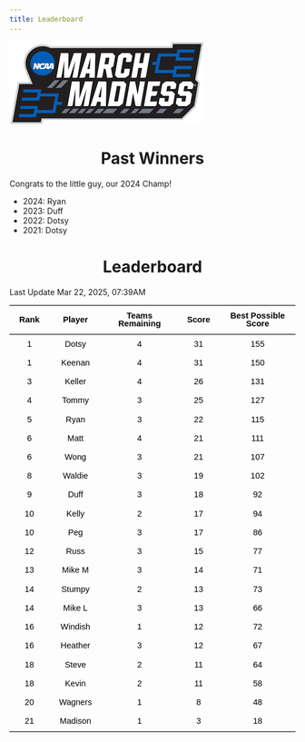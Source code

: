 ```yaml
---
title: Leaderboard
---
```


<link href="/rmarkdown-libs/tabwid/tabwid.css" rel="stylesheet" />
<script src="/rmarkdown-libs/tabwid/tabwid.js"></script>
<style type="text/css">
h1 {
  text-align: center;
}
</style>

![](march_madness_logo.png)

# Past Winners

Congrats to the little guy, our 2024 Champ!

- 2024: Ryan
- 2023: Duff
- 2022: Dotsy
- 2021: Dotsy

# Leaderboard

Last Update Mar 22, 2025, 07:39AM

<div class="tabwid"><style>.cl-4bd98054{}.cl-4bd5dad0{font-family:'Helvetica';font-size:11pt;font-weight:bold;font-style:normal;text-decoration:none;color:rgba(0, 0, 0, 1.00);background-color:transparent;}.cl-4bd5dae4{font-family:'Helvetica';font-size:11pt;font-weight:normal;font-style:normal;text-decoration:none;color:rgba(0, 0, 0, 1.00);background-color:transparent;}.cl-4bd73d6c{margin:0;text-align:center;border-bottom: 0 solid rgba(0, 0, 0, 1.00);border-top: 0 solid rgba(0, 0, 0, 1.00);border-left: 0 solid rgba(0, 0, 0, 1.00);border-right: 0 solid rgba(0, 0, 0, 1.00);padding-bottom:5pt;padding-top:5pt;padding-left:5pt;padding-right:5pt;line-height: 1;background-color:transparent;}.cl-4bd74794{width:0.659in;background-color:transparent;vertical-align: middle;border-bottom: 1.5pt solid rgba(102, 102, 102, 1.00);border-top: 1.5pt solid rgba(102, 102, 102, 1.00);border-left: 0 solid rgba(0, 0, 0, 1.00);border-right: 0 solid rgba(0, 0, 0, 1.00);margin-bottom:0;margin-top:0;margin-left:0;margin-right:0;}.cl-4bd74795{width:0.897in;background-color:transparent;vertical-align: middle;border-bottom: 1.5pt solid rgba(102, 102, 102, 1.00);border-top: 1.5pt solid rgba(102, 102, 102, 1.00);border-left: 0 solid rgba(0, 0, 0, 1.00);border-right: 0 solid rgba(0, 0, 0, 1.00);margin-bottom:0;margin-top:0;margin-left:0;margin-right:0;}.cl-4bd7479e{width:1.593in;background-color:transparent;vertical-align: middle;border-bottom: 1.5pt solid rgba(102, 102, 102, 1.00);border-top: 1.5pt solid rgba(102, 102, 102, 1.00);border-left: 0 solid rgba(0, 0, 0, 1.00);border-right: 0 solid rgba(0, 0, 0, 1.00);margin-bottom:0;margin-top:0;margin-left:0;margin-right:0;}.cl-4bd7479f{width:0.71in;background-color:transparent;vertical-align: middle;border-bottom: 1.5pt solid rgba(102, 102, 102, 1.00);border-top: 1.5pt solid rgba(102, 102, 102, 1.00);border-left: 0 solid rgba(0, 0, 0, 1.00);border-right: 0 solid rgba(0, 0, 0, 1.00);margin-bottom:0;margin-top:0;margin-left:0;margin-right:0;}.cl-4bd747a0{width:1.754in;background-color:transparent;vertical-align: middle;border-bottom: 1.5pt solid rgba(102, 102, 102, 1.00);border-top: 1.5pt solid rgba(102, 102, 102, 1.00);border-left: 0 solid rgba(0, 0, 0, 1.00);border-right: 0 solid rgba(0, 0, 0, 1.00);margin-bottom:0;margin-top:0;margin-left:0;margin-right:0;}.cl-4bd747a8{width:0.659in;background-color:transparent;vertical-align: middle;border-bottom: 0 solid rgba(0, 0, 0, 1.00);border-top: 0 solid rgba(0, 0, 0, 1.00);border-left: 0 solid rgba(0, 0, 0, 1.00);border-right: 0 solid rgba(0, 0, 0, 1.00);margin-bottom:0;margin-top:0;margin-left:0;margin-right:0;}.cl-4bd747a9{width:0.897in;background-color:transparent;vertical-align: middle;border-bottom: 0 solid rgba(0, 0, 0, 1.00);border-top: 0 solid rgba(0, 0, 0, 1.00);border-left: 0 solid rgba(0, 0, 0, 1.00);border-right: 0 solid rgba(0, 0, 0, 1.00);margin-bottom:0;margin-top:0;margin-left:0;margin-right:0;}.cl-4bd747b2{width:1.593in;background-color:transparent;vertical-align: middle;border-bottom: 0 solid rgba(0, 0, 0, 1.00);border-top: 0 solid rgba(0, 0, 0, 1.00);border-left: 0 solid rgba(0, 0, 0, 1.00);border-right: 0 solid rgba(0, 0, 0, 1.00);margin-bottom:0;margin-top:0;margin-left:0;margin-right:0;}.cl-4bd747b3{width:0.71in;background-color:transparent;vertical-align: middle;border-bottom: 0 solid rgba(0, 0, 0, 1.00);border-top: 0 solid rgba(0, 0, 0, 1.00);border-left: 0 solid rgba(0, 0, 0, 1.00);border-right: 0 solid rgba(0, 0, 0, 1.00);margin-bottom:0;margin-top:0;margin-left:0;margin-right:0;}.cl-4bd747b4{width:1.754in;background-color:transparent;vertical-align: middle;border-bottom: 0 solid rgba(0, 0, 0, 1.00);border-top: 0 solid rgba(0, 0, 0, 1.00);border-left: 0 solid rgba(0, 0, 0, 1.00);border-right: 0 solid rgba(0, 0, 0, 1.00);margin-bottom:0;margin-top:0;margin-left:0;margin-right:0;}.cl-4bd747b5{width:0.659in;background-color:transparent;vertical-align: middle;border-bottom: 0 solid rgba(0, 0, 0, 1.00);border-top: 0 solid rgba(0, 0, 0, 1.00);border-left: 0 solid rgba(0, 0, 0, 1.00);border-right: 0 solid rgba(0, 0, 0, 1.00);margin-bottom:0;margin-top:0;margin-left:0;margin-right:0;}.cl-4bd747bc{width:0.897in;background-color:transparent;vertical-align: middle;border-bottom: 0 solid rgba(0, 0, 0, 1.00);border-top: 0 solid rgba(0, 0, 0, 1.00);border-left: 0 solid rgba(0, 0, 0, 1.00);border-right: 0 solid rgba(0, 0, 0, 1.00);margin-bottom:0;margin-top:0;margin-left:0;margin-right:0;}.cl-4bd747bd{width:1.593in;background-color:transparent;vertical-align: middle;border-bottom: 0 solid rgba(0, 0, 0, 1.00);border-top: 0 solid rgba(0, 0, 0, 1.00);border-left: 0 solid rgba(0, 0, 0, 1.00);border-right: 0 solid rgba(0, 0, 0, 1.00);margin-bottom:0;margin-top:0;margin-left:0;margin-right:0;}.cl-4bd747be{width:0.71in;background-color:transparent;vertical-align: middle;border-bottom: 0 solid rgba(0, 0, 0, 1.00);border-top: 0 solid rgba(0, 0, 0, 1.00);border-left: 0 solid rgba(0, 0, 0, 1.00);border-right: 0 solid rgba(0, 0, 0, 1.00);margin-bottom:0;margin-top:0;margin-left:0;margin-right:0;}.cl-4bd747bf{width:1.754in;background-color:transparent;vertical-align: middle;border-bottom: 0 solid rgba(0, 0, 0, 1.00);border-top: 0 solid rgba(0, 0, 0, 1.00);border-left: 0 solid rgba(0, 0, 0, 1.00);border-right: 0 solid rgba(0, 0, 0, 1.00);margin-bottom:0;margin-top:0;margin-left:0;margin-right:0;}.cl-4bd747c0{width:0.659in;background-color:transparent;vertical-align: middle;border-bottom: 0 solid rgba(0, 0, 0, 1.00);border-top: 0 solid rgba(0, 0, 0, 1.00);border-left: 0 solid rgba(0, 0, 0, 1.00);border-right: 0 solid rgba(0, 0, 0, 1.00);margin-bottom:0;margin-top:0;margin-left:0;margin-right:0;}.cl-4bd747c1{width:0.897in;background-color:transparent;vertical-align: middle;border-bottom: 0 solid rgba(0, 0, 0, 1.00);border-top: 0 solid rgba(0, 0, 0, 1.00);border-left: 0 solid rgba(0, 0, 0, 1.00);border-right: 0 solid rgba(0, 0, 0, 1.00);margin-bottom:0;margin-top:0;margin-left:0;margin-right:0;}.cl-4bd747c6{width:1.593in;background-color:transparent;vertical-align: middle;border-bottom: 0 solid rgba(0, 0, 0, 1.00);border-top: 0 solid rgba(0, 0, 0, 1.00);border-left: 0 solid rgba(0, 0, 0, 1.00);border-right: 0 solid rgba(0, 0, 0, 1.00);margin-bottom:0;margin-top:0;margin-left:0;margin-right:0;}.cl-4bd747c7{width:0.71in;background-color:transparent;vertical-align: middle;border-bottom: 0 solid rgba(0, 0, 0, 1.00);border-top: 0 solid rgba(0, 0, 0, 1.00);border-left: 0 solid rgba(0, 0, 0, 1.00);border-right: 0 solid rgba(0, 0, 0, 1.00);margin-bottom:0;margin-top:0;margin-left:0;margin-right:0;}.cl-4bd747c8{width:1.754in;background-color:transparent;vertical-align: middle;border-bottom: 0 solid rgba(0, 0, 0, 1.00);border-top: 0 solid rgba(0, 0, 0, 1.00);border-left: 0 solid rgba(0, 0, 0, 1.00);border-right: 0 solid rgba(0, 0, 0, 1.00);margin-bottom:0;margin-top:0;margin-left:0;margin-right:0;}.cl-4bd747c9{width:0.659in;background-color:transparent;vertical-align: middle;border-bottom: 0 solid rgba(0, 0, 0, 1.00);border-top: 0 solid rgba(0, 0, 0, 1.00);border-left: 0 solid rgba(0, 0, 0, 1.00);border-right: 0 solid rgba(0, 0, 0, 1.00);margin-bottom:0;margin-top:0;margin-left:0;margin-right:0;}.cl-4bd747ca{width:0.897in;background-color:transparent;vertical-align: middle;border-bottom: 0 solid rgba(0, 0, 0, 1.00);border-top: 0 solid rgba(0, 0, 0, 1.00);border-left: 0 solid rgba(0, 0, 0, 1.00);border-right: 0 solid rgba(0, 0, 0, 1.00);margin-bottom:0;margin-top:0;margin-left:0;margin-right:0;}.cl-4bd747d0{width:1.593in;background-color:transparent;vertical-align: middle;border-bottom: 0 solid rgba(0, 0, 0, 1.00);border-top: 0 solid rgba(0, 0, 0, 1.00);border-left: 0 solid rgba(0, 0, 0, 1.00);border-right: 0 solid rgba(0, 0, 0, 1.00);margin-bottom:0;margin-top:0;margin-left:0;margin-right:0;}.cl-4bd747d1{width:0.71in;background-color:transparent;vertical-align: middle;border-bottom: 0 solid rgba(0, 0, 0, 1.00);border-top: 0 solid rgba(0, 0, 0, 1.00);border-left: 0 solid rgba(0, 0, 0, 1.00);border-right: 0 solid rgba(0, 0, 0, 1.00);margin-bottom:0;margin-top:0;margin-left:0;margin-right:0;}.cl-4bd747d2{width:1.754in;background-color:transparent;vertical-align: middle;border-bottom: 0 solid rgba(0, 0, 0, 1.00);border-top: 0 solid rgba(0, 0, 0, 1.00);border-left: 0 solid rgba(0, 0, 0, 1.00);border-right: 0 solid rgba(0, 0, 0, 1.00);margin-bottom:0;margin-top:0;margin-left:0;margin-right:0;}.cl-4bd747d3{width:0.659in;background-color:transparent;vertical-align: middle;border-bottom: 0 solid rgba(0, 0, 0, 1.00);border-top: 0 solid rgba(0, 0, 0, 1.00);border-left: 0 solid rgba(0, 0, 0, 1.00);border-right: 0 solid rgba(0, 0, 0, 1.00);margin-bottom:0;margin-top:0;margin-left:0;margin-right:0;}.cl-4bd747da{width:0.897in;background-color:transparent;vertical-align: middle;border-bottom: 0 solid rgba(0, 0, 0, 1.00);border-top: 0 solid rgba(0, 0, 0, 1.00);border-left: 0 solid rgba(0, 0, 0, 1.00);border-right: 0 solid rgba(0, 0, 0, 1.00);margin-bottom:0;margin-top:0;margin-left:0;margin-right:0;}.cl-4bd747db{width:1.593in;background-color:transparent;vertical-align: middle;border-bottom: 0 solid rgba(0, 0, 0, 1.00);border-top: 0 solid rgba(0, 0, 0, 1.00);border-left: 0 solid rgba(0, 0, 0, 1.00);border-right: 0 solid rgba(0, 0, 0, 1.00);margin-bottom:0;margin-top:0;margin-left:0;margin-right:0;}.cl-4bd747dc{width:0.71in;background-color:transparent;vertical-align: middle;border-bottom: 0 solid rgba(0, 0, 0, 1.00);border-top: 0 solid rgba(0, 0, 0, 1.00);border-left: 0 solid rgba(0, 0, 0, 1.00);border-right: 0 solid rgba(0, 0, 0, 1.00);margin-bottom:0;margin-top:0;margin-left:0;margin-right:0;}.cl-4bd747e4{width:1.754in;background-color:transparent;vertical-align: middle;border-bottom: 0 solid rgba(0, 0, 0, 1.00);border-top: 0 solid rgba(0, 0, 0, 1.00);border-left: 0 solid rgba(0, 0, 0, 1.00);border-right: 0 solid rgba(0, 0, 0, 1.00);margin-bottom:0;margin-top:0;margin-left:0;margin-right:0;}.cl-4bd747e5{width:0.659in;background-color:transparent;vertical-align: middle;border-bottom: 0 solid rgba(0, 0, 0, 1.00);border-top: 0 solid rgba(0, 0, 0, 1.00);border-left: 0 solid rgba(0, 0, 0, 1.00);border-right: 0 solid rgba(0, 0, 0, 1.00);margin-bottom:0;margin-top:0;margin-left:0;margin-right:0;}.cl-4bd747e6{width:0.897in;background-color:transparent;vertical-align: middle;border-bottom: 0 solid rgba(0, 0, 0, 1.00);border-top: 0 solid rgba(0, 0, 0, 1.00);border-left: 0 solid rgba(0, 0, 0, 1.00);border-right: 0 solid rgba(0, 0, 0, 1.00);margin-bottom:0;margin-top:0;margin-left:0;margin-right:0;}.cl-4bd747e7{width:1.593in;background-color:transparent;vertical-align: middle;border-bottom: 0 solid rgba(0, 0, 0, 1.00);border-top: 0 solid rgba(0, 0, 0, 1.00);border-left: 0 solid rgba(0, 0, 0, 1.00);border-right: 0 solid rgba(0, 0, 0, 1.00);margin-bottom:0;margin-top:0;margin-left:0;margin-right:0;}.cl-4bd747ee{width:0.71in;background-color:transparent;vertical-align: middle;border-bottom: 0 solid rgba(0, 0, 0, 1.00);border-top: 0 solid rgba(0, 0, 0, 1.00);border-left: 0 solid rgba(0, 0, 0, 1.00);border-right: 0 solid rgba(0, 0, 0, 1.00);margin-bottom:0;margin-top:0;margin-left:0;margin-right:0;}.cl-4bd747ef{width:1.754in;background-color:transparent;vertical-align: middle;border-bottom: 0 solid rgba(0, 0, 0, 1.00);border-top: 0 solid rgba(0, 0, 0, 1.00);border-left: 0 solid rgba(0, 0, 0, 1.00);border-right: 0 solid rgba(0, 0, 0, 1.00);margin-bottom:0;margin-top:0;margin-left:0;margin-right:0;}.cl-4bd747f0{width:0.659in;background-color:transparent;vertical-align: middle;border-bottom: 0 solid rgba(0, 0, 0, 1.00);border-top: 0 solid rgba(0, 0, 0, 1.00);border-left: 0 solid rgba(0, 0, 0, 1.00);border-right: 0 solid rgba(0, 0, 0, 1.00);margin-bottom:0;margin-top:0;margin-left:0;margin-right:0;}.cl-4bd747f8{width:0.897in;background-color:transparent;vertical-align: middle;border-bottom: 0 solid rgba(0, 0, 0, 1.00);border-top: 0 solid rgba(0, 0, 0, 1.00);border-left: 0 solid rgba(0, 0, 0, 1.00);border-right: 0 solid rgba(0, 0, 0, 1.00);margin-bottom:0;margin-top:0;margin-left:0;margin-right:0;}.cl-4bd747f9{width:1.593in;background-color:transparent;vertical-align: middle;border-bottom: 0 solid rgba(0, 0, 0, 1.00);border-top: 0 solid rgba(0, 0, 0, 1.00);border-left: 0 solid rgba(0, 0, 0, 1.00);border-right: 0 solid rgba(0, 0, 0, 1.00);margin-bottom:0;margin-top:0;margin-left:0;margin-right:0;}.cl-4bd747fa{width:0.71in;background-color:transparent;vertical-align: middle;border-bottom: 0 solid rgba(0, 0, 0, 1.00);border-top: 0 solid rgba(0, 0, 0, 1.00);border-left: 0 solid rgba(0, 0, 0, 1.00);border-right: 0 solid rgba(0, 0, 0, 1.00);margin-bottom:0;margin-top:0;margin-left:0;margin-right:0;}.cl-4bd747fb{width:1.754in;background-color:transparent;vertical-align: middle;border-bottom: 0 solid rgba(0, 0, 0, 1.00);border-top: 0 solid rgba(0, 0, 0, 1.00);border-left: 0 solid rgba(0, 0, 0, 1.00);border-right: 0 solid rgba(0, 0, 0, 1.00);margin-bottom:0;margin-top:0;margin-left:0;margin-right:0;}.cl-4bd747fc{width:0.659in;background-color:transparent;vertical-align: middle;border-bottom: 0 solid rgba(0, 0, 0, 1.00);border-top: 0 solid rgba(0, 0, 0, 1.00);border-left: 0 solid rgba(0, 0, 0, 1.00);border-right: 0 solid rgba(0, 0, 0, 1.00);margin-bottom:0;margin-top:0;margin-left:0;margin-right:0;}.cl-4bd74802{width:0.897in;background-color:transparent;vertical-align: middle;border-bottom: 0 solid rgba(0, 0, 0, 1.00);border-top: 0 solid rgba(0, 0, 0, 1.00);border-left: 0 solid rgba(0, 0, 0, 1.00);border-right: 0 solid rgba(0, 0, 0, 1.00);margin-bottom:0;margin-top:0;margin-left:0;margin-right:0;}.cl-4bd74803{width:1.593in;background-color:transparent;vertical-align: middle;border-bottom: 0 solid rgba(0, 0, 0, 1.00);border-top: 0 solid rgba(0, 0, 0, 1.00);border-left: 0 solid rgba(0, 0, 0, 1.00);border-right: 0 solid rgba(0, 0, 0, 1.00);margin-bottom:0;margin-top:0;margin-left:0;margin-right:0;}.cl-4bd74804{width:0.71in;background-color:transparent;vertical-align: middle;border-bottom: 0 solid rgba(0, 0, 0, 1.00);border-top: 0 solid rgba(0, 0, 0, 1.00);border-left: 0 solid rgba(0, 0, 0, 1.00);border-right: 0 solid rgba(0, 0, 0, 1.00);margin-bottom:0;margin-top:0;margin-left:0;margin-right:0;}.cl-4bd74805{width:1.754in;background-color:transparent;vertical-align: middle;border-bottom: 0 solid rgba(0, 0, 0, 1.00);border-top: 0 solid rgba(0, 0, 0, 1.00);border-left: 0 solid rgba(0, 0, 0, 1.00);border-right: 0 solid rgba(0, 0, 0, 1.00);margin-bottom:0;margin-top:0;margin-left:0;margin-right:0;}.cl-4bd7480c{width:0.659in;background-color:transparent;vertical-align: middle;border-bottom: 0 solid rgba(0, 0, 0, 1.00);border-top: 0 solid rgba(0, 0, 0, 1.00);border-left: 0 solid rgba(0, 0, 0, 1.00);border-right: 0 solid rgba(0, 0, 0, 1.00);margin-bottom:0;margin-top:0;margin-left:0;margin-right:0;}.cl-4bd7480d{width:0.897in;background-color:transparent;vertical-align: middle;border-bottom: 0 solid rgba(0, 0, 0, 1.00);border-top: 0 solid rgba(0, 0, 0, 1.00);border-left: 0 solid rgba(0, 0, 0, 1.00);border-right: 0 solid rgba(0, 0, 0, 1.00);margin-bottom:0;margin-top:0;margin-left:0;margin-right:0;}.cl-4bd7480e{width:1.593in;background-color:transparent;vertical-align: middle;border-bottom: 0 solid rgba(0, 0, 0, 1.00);border-top: 0 solid rgba(0, 0, 0, 1.00);border-left: 0 solid rgba(0, 0, 0, 1.00);border-right: 0 solid rgba(0, 0, 0, 1.00);margin-bottom:0;margin-top:0;margin-left:0;margin-right:0;}.cl-4bd74816{width:0.71in;background-color:transparent;vertical-align: middle;border-bottom: 0 solid rgba(0, 0, 0, 1.00);border-top: 0 solid rgba(0, 0, 0, 1.00);border-left: 0 solid rgba(0, 0, 0, 1.00);border-right: 0 solid rgba(0, 0, 0, 1.00);margin-bottom:0;margin-top:0;margin-left:0;margin-right:0;}.cl-4bd74817{width:1.754in;background-color:transparent;vertical-align: middle;border-bottom: 0 solid rgba(0, 0, 0, 1.00);border-top: 0 solid rgba(0, 0, 0, 1.00);border-left: 0 solid rgba(0, 0, 0, 1.00);border-right: 0 solid rgba(0, 0, 0, 1.00);margin-bottom:0;margin-top:0;margin-left:0;margin-right:0;}.cl-4bd74818{width:0.659in;background-color:transparent;vertical-align: middle;border-bottom: 0 solid rgba(0, 0, 0, 1.00);border-top: 0 solid rgba(0, 0, 0, 1.00);border-left: 0 solid rgba(0, 0, 0, 1.00);border-right: 0 solid rgba(0, 0, 0, 1.00);margin-bottom:0;margin-top:0;margin-left:0;margin-right:0;}.cl-4bd74819{width:0.897in;background-color:transparent;vertical-align: middle;border-bottom: 0 solid rgba(0, 0, 0, 1.00);border-top: 0 solid rgba(0, 0, 0, 1.00);border-left: 0 solid rgba(0, 0, 0, 1.00);border-right: 0 solid rgba(0, 0, 0, 1.00);margin-bottom:0;margin-top:0;margin-left:0;margin-right:0;}.cl-4bd74820{width:1.593in;background-color:transparent;vertical-align: middle;border-bottom: 0 solid rgba(0, 0, 0, 1.00);border-top: 0 solid rgba(0, 0, 0, 1.00);border-left: 0 solid rgba(0, 0, 0, 1.00);border-right: 0 solid rgba(0, 0, 0, 1.00);margin-bottom:0;margin-top:0;margin-left:0;margin-right:0;}.cl-4bd74821{width:0.71in;background-color:transparent;vertical-align: middle;border-bottom: 0 solid rgba(0, 0, 0, 1.00);border-top: 0 solid rgba(0, 0, 0, 1.00);border-left: 0 solid rgba(0, 0, 0, 1.00);border-right: 0 solid rgba(0, 0, 0, 1.00);margin-bottom:0;margin-top:0;margin-left:0;margin-right:0;}.cl-4bd74822{width:1.754in;background-color:transparent;vertical-align: middle;border-bottom: 0 solid rgba(0, 0, 0, 1.00);border-top: 0 solid rgba(0, 0, 0, 1.00);border-left: 0 solid rgba(0, 0, 0, 1.00);border-right: 0 solid rgba(0, 0, 0, 1.00);margin-bottom:0;margin-top:0;margin-left:0;margin-right:0;}.cl-4bd74823{width:0.659in;background-color:transparent;vertical-align: middle;border-bottom: 1.5pt solid rgba(102, 102, 102, 1.00);border-top: 0 solid rgba(0, 0, 0, 1.00);border-left: 0 solid rgba(0, 0, 0, 1.00);border-right: 0 solid rgba(0, 0, 0, 1.00);margin-bottom:0;margin-top:0;margin-left:0;margin-right:0;}.cl-4bd74824{width:0.897in;background-color:transparent;vertical-align: middle;border-bottom: 1.5pt solid rgba(102, 102, 102, 1.00);border-top: 0 solid rgba(0, 0, 0, 1.00);border-left: 0 solid rgba(0, 0, 0, 1.00);border-right: 0 solid rgba(0, 0, 0, 1.00);margin-bottom:0;margin-top:0;margin-left:0;margin-right:0;}.cl-4bd7482a{width:1.593in;background-color:transparent;vertical-align: middle;border-bottom: 1.5pt solid rgba(102, 102, 102, 1.00);border-top: 0 solid rgba(0, 0, 0, 1.00);border-left: 0 solid rgba(0, 0, 0, 1.00);border-right: 0 solid rgba(0, 0, 0, 1.00);margin-bottom:0;margin-top:0;margin-left:0;margin-right:0;}.cl-4bd7482b{width:0.71in;background-color:transparent;vertical-align: middle;border-bottom: 1.5pt solid rgba(102, 102, 102, 1.00);border-top: 0 solid rgba(0, 0, 0, 1.00);border-left: 0 solid rgba(0, 0, 0, 1.00);border-right: 0 solid rgba(0, 0, 0, 1.00);margin-bottom:0;margin-top:0;margin-left:0;margin-right:0;}.cl-4bd7482c{width:1.754in;background-color:transparent;vertical-align: middle;border-bottom: 1.5pt solid rgba(102, 102, 102, 1.00);border-top: 0 solid rgba(0, 0, 0, 1.00);border-left: 0 solid rgba(0, 0, 0, 1.00);border-right: 0 solid rgba(0, 0, 0, 1.00);margin-bottom:0;margin-top:0;margin-left:0;margin-right:0;}</style><table data-quarto-disable-processing='true' class='cl-4bd98054'><thead><tr style="overflow-wrap:break-word;"><th class="cl-4bd74794"><p class="cl-4bd73d6c"><span class="cl-4bd5dad0">Rank</span></p></th><th class="cl-4bd74795"><p class="cl-4bd73d6c"><span class="cl-4bd5dad0">Player</span></p></th><th class="cl-4bd7479e"><p class="cl-4bd73d6c"><span class="cl-4bd5dad0">Teams Remaining</span></p></th><th class="cl-4bd7479f"><p class="cl-4bd73d6c"><span class="cl-4bd5dad0">Score</span></p></th><th class="cl-4bd747a0"><p class="cl-4bd73d6c"><span class="cl-4bd5dad0">Best Possible Score</span></p></th></tr></thead><tbody><tr style="overflow-wrap:break-word;"><td class="cl-4bd747a8"><p class="cl-4bd73d6c"><span class="cl-4bd5dae4">1</span></p></td><td class="cl-4bd747a9"><p class="cl-4bd73d6c"><span class="cl-4bd5dae4">Dotsy</span></p></td><td class="cl-4bd747b2"><p class="cl-4bd73d6c"><span class="cl-4bd5dae4">4</span></p></td><td class="cl-4bd747b3"><p class="cl-4bd73d6c"><span class="cl-4bd5dae4">31</span></p></td><td class="cl-4bd747b4"><p class="cl-4bd73d6c"><span class="cl-4bd5dae4">155</span></p></td></tr><tr style="overflow-wrap:break-word;"><td class="cl-4bd747b5"><p class="cl-4bd73d6c"><span class="cl-4bd5dae4">1</span></p></td><td class="cl-4bd747bc"><p class="cl-4bd73d6c"><span class="cl-4bd5dae4">Keenan</span></p></td><td class="cl-4bd747bd"><p class="cl-4bd73d6c"><span class="cl-4bd5dae4">4</span></p></td><td class="cl-4bd747be"><p class="cl-4bd73d6c"><span class="cl-4bd5dae4">31</span></p></td><td class="cl-4bd747bf"><p class="cl-4bd73d6c"><span class="cl-4bd5dae4">150</span></p></td></tr><tr style="overflow-wrap:break-word;"><td class="cl-4bd747b5"><p class="cl-4bd73d6c"><span class="cl-4bd5dae4">3</span></p></td><td class="cl-4bd747bc"><p class="cl-4bd73d6c"><span class="cl-4bd5dae4">Keller</span></p></td><td class="cl-4bd747bd"><p class="cl-4bd73d6c"><span class="cl-4bd5dae4">4</span></p></td><td class="cl-4bd747be"><p class="cl-4bd73d6c"><span class="cl-4bd5dae4">26</span></p></td><td class="cl-4bd747bf"><p class="cl-4bd73d6c"><span class="cl-4bd5dae4">131</span></p></td></tr><tr style="overflow-wrap:break-word;"><td class="cl-4bd747a8"><p class="cl-4bd73d6c"><span class="cl-4bd5dae4">4</span></p></td><td class="cl-4bd747a9"><p class="cl-4bd73d6c"><span class="cl-4bd5dae4">Tommy</span></p></td><td class="cl-4bd747b2"><p class="cl-4bd73d6c"><span class="cl-4bd5dae4">3</span></p></td><td class="cl-4bd747b3"><p class="cl-4bd73d6c"><span class="cl-4bd5dae4">25</span></p></td><td class="cl-4bd747b4"><p class="cl-4bd73d6c"><span class="cl-4bd5dae4">127</span></p></td></tr><tr style="overflow-wrap:break-word;"><td class="cl-4bd747a8"><p class="cl-4bd73d6c"><span class="cl-4bd5dae4">5</span></p></td><td class="cl-4bd747a9"><p class="cl-4bd73d6c"><span class="cl-4bd5dae4">Ryan</span></p></td><td class="cl-4bd747b2"><p class="cl-4bd73d6c"><span class="cl-4bd5dae4">3</span></p></td><td class="cl-4bd747b3"><p class="cl-4bd73d6c"><span class="cl-4bd5dae4">22</span></p></td><td class="cl-4bd747b4"><p class="cl-4bd73d6c"><span class="cl-4bd5dae4">115</span></p></td></tr><tr style="overflow-wrap:break-word;"><td class="cl-4bd747c0"><p class="cl-4bd73d6c"><span class="cl-4bd5dae4">6</span></p></td><td class="cl-4bd747c1"><p class="cl-4bd73d6c"><span class="cl-4bd5dae4">Matt</span></p></td><td class="cl-4bd747c6"><p class="cl-4bd73d6c"><span class="cl-4bd5dae4">4</span></p></td><td class="cl-4bd747c7"><p class="cl-4bd73d6c"><span class="cl-4bd5dae4">21</span></p></td><td class="cl-4bd747c8"><p class="cl-4bd73d6c"><span class="cl-4bd5dae4">111</span></p></td></tr><tr style="overflow-wrap:break-word;"><td class="cl-4bd747c9"><p class="cl-4bd73d6c"><span class="cl-4bd5dae4">6</span></p></td><td class="cl-4bd747ca"><p class="cl-4bd73d6c"><span class="cl-4bd5dae4">Wong</span></p></td><td class="cl-4bd747d0"><p class="cl-4bd73d6c"><span class="cl-4bd5dae4">3</span></p></td><td class="cl-4bd747d1"><p class="cl-4bd73d6c"><span class="cl-4bd5dae4">21</span></p></td><td class="cl-4bd747d2"><p class="cl-4bd73d6c"><span class="cl-4bd5dae4">107</span></p></td></tr><tr style="overflow-wrap:break-word;"><td class="cl-4bd747d3"><p class="cl-4bd73d6c"><span class="cl-4bd5dae4">8</span></p></td><td class="cl-4bd747da"><p class="cl-4bd73d6c"><span class="cl-4bd5dae4">Waldie</span></p></td><td class="cl-4bd747db"><p class="cl-4bd73d6c"><span class="cl-4bd5dae4">3</span></p></td><td class="cl-4bd747dc"><p class="cl-4bd73d6c"><span class="cl-4bd5dae4">19</span></p></td><td class="cl-4bd747e4"><p class="cl-4bd73d6c"><span class="cl-4bd5dae4">102</span></p></td></tr><tr style="overflow-wrap:break-word;"><td class="cl-4bd747e5"><p class="cl-4bd73d6c"><span class="cl-4bd5dae4">9</span></p></td><td class="cl-4bd747e6"><p class="cl-4bd73d6c"><span class="cl-4bd5dae4">Duff</span></p></td><td class="cl-4bd747e7"><p class="cl-4bd73d6c"><span class="cl-4bd5dae4">3</span></p></td><td class="cl-4bd747ee"><p class="cl-4bd73d6c"><span class="cl-4bd5dae4">18</span></p></td><td class="cl-4bd747ef"><p class="cl-4bd73d6c"><span class="cl-4bd5dae4">92</span></p></td></tr><tr style="overflow-wrap:break-word;"><td class="cl-4bd747a8"><p class="cl-4bd73d6c"><span class="cl-4bd5dae4">10</span></p></td><td class="cl-4bd747a9"><p class="cl-4bd73d6c"><span class="cl-4bd5dae4">Kelly</span></p></td><td class="cl-4bd747b2"><p class="cl-4bd73d6c"><span class="cl-4bd5dae4">2</span></p></td><td class="cl-4bd747b3"><p class="cl-4bd73d6c"><span class="cl-4bd5dae4">17</span></p></td><td class="cl-4bd747b4"><p class="cl-4bd73d6c"><span class="cl-4bd5dae4">94</span></p></td></tr><tr style="overflow-wrap:break-word;"><td class="cl-4bd747c9"><p class="cl-4bd73d6c"><span class="cl-4bd5dae4">10</span></p></td><td class="cl-4bd747ca"><p class="cl-4bd73d6c"><span class="cl-4bd5dae4">Peg</span></p></td><td class="cl-4bd747d0"><p class="cl-4bd73d6c"><span class="cl-4bd5dae4">3</span></p></td><td class="cl-4bd747d1"><p class="cl-4bd73d6c"><span class="cl-4bd5dae4">17</span></p></td><td class="cl-4bd747d2"><p class="cl-4bd73d6c"><span class="cl-4bd5dae4">86</span></p></td></tr><tr style="overflow-wrap:break-word;"><td class="cl-4bd747f0"><p class="cl-4bd73d6c"><span class="cl-4bd5dae4">12</span></p></td><td class="cl-4bd747f8"><p class="cl-4bd73d6c"><span class="cl-4bd5dae4">Russ</span></p></td><td class="cl-4bd747f9"><p class="cl-4bd73d6c"><span class="cl-4bd5dae4">3</span></p></td><td class="cl-4bd747fa"><p class="cl-4bd73d6c"><span class="cl-4bd5dae4">15</span></p></td><td class="cl-4bd747fb"><p class="cl-4bd73d6c"><span class="cl-4bd5dae4">77</span></p></td></tr><tr style="overflow-wrap:break-word;"><td class="cl-4bd747b5"><p class="cl-4bd73d6c"><span class="cl-4bd5dae4">13</span></p></td><td class="cl-4bd747bc"><p class="cl-4bd73d6c"><span class="cl-4bd5dae4">Mike M</span></p></td><td class="cl-4bd747bd"><p class="cl-4bd73d6c"><span class="cl-4bd5dae4">3</span></p></td><td class="cl-4bd747be"><p class="cl-4bd73d6c"><span class="cl-4bd5dae4">14</span></p></td><td class="cl-4bd747bf"><p class="cl-4bd73d6c"><span class="cl-4bd5dae4">71</span></p></td></tr><tr style="overflow-wrap:break-word;"><td class="cl-4bd747fc"><p class="cl-4bd73d6c"><span class="cl-4bd5dae4">14</span></p></td><td class="cl-4bd74802"><p class="cl-4bd73d6c"><span class="cl-4bd5dae4">Stumpy</span></p></td><td class="cl-4bd74803"><p class="cl-4bd73d6c"><span class="cl-4bd5dae4">2</span></p></td><td class="cl-4bd74804"><p class="cl-4bd73d6c"><span class="cl-4bd5dae4">13</span></p></td><td class="cl-4bd74805"><p class="cl-4bd73d6c"><span class="cl-4bd5dae4">73</span></p></td></tr><tr style="overflow-wrap:break-word;"><td class="cl-4bd747b5"><p class="cl-4bd73d6c"><span class="cl-4bd5dae4">14</span></p></td><td class="cl-4bd747bc"><p class="cl-4bd73d6c"><span class="cl-4bd5dae4">Mike L</span></p></td><td class="cl-4bd747bd"><p class="cl-4bd73d6c"><span class="cl-4bd5dae4">3</span></p></td><td class="cl-4bd747be"><p class="cl-4bd73d6c"><span class="cl-4bd5dae4">13</span></p></td><td class="cl-4bd747bf"><p class="cl-4bd73d6c"><span class="cl-4bd5dae4">66</span></p></td></tr><tr style="overflow-wrap:break-word;"><td class="cl-4bd7480c"><p class="cl-4bd73d6c"><span class="cl-4bd5dae4">16</span></p></td><td class="cl-4bd7480d"><p class="cl-4bd73d6c"><span class="cl-4bd5dae4">Windish</span></p></td><td class="cl-4bd7480e"><p class="cl-4bd73d6c"><span class="cl-4bd5dae4">1</span></p></td><td class="cl-4bd74816"><p class="cl-4bd73d6c"><span class="cl-4bd5dae4">12</span></p></td><td class="cl-4bd74817"><p class="cl-4bd73d6c"><span class="cl-4bd5dae4">72</span></p></td></tr><tr style="overflow-wrap:break-word;"><td class="cl-4bd747d3"><p class="cl-4bd73d6c"><span class="cl-4bd5dae4">16</span></p></td><td class="cl-4bd747da"><p class="cl-4bd73d6c"><span class="cl-4bd5dae4">Heather</span></p></td><td class="cl-4bd747db"><p class="cl-4bd73d6c"><span class="cl-4bd5dae4">3</span></p></td><td class="cl-4bd747dc"><p class="cl-4bd73d6c"><span class="cl-4bd5dae4">12</span></p></td><td class="cl-4bd747e4"><p class="cl-4bd73d6c"><span class="cl-4bd5dae4">67</span></p></td></tr><tr style="overflow-wrap:break-word;"><td class="cl-4bd74818"><p class="cl-4bd73d6c"><span class="cl-4bd5dae4">18</span></p></td><td class="cl-4bd74819"><p class="cl-4bd73d6c"><span class="cl-4bd5dae4">Steve</span></p></td><td class="cl-4bd74820"><p class="cl-4bd73d6c"><span class="cl-4bd5dae4">2</span></p></td><td class="cl-4bd74821"><p class="cl-4bd73d6c"><span class="cl-4bd5dae4">11</span></p></td><td class="cl-4bd74822"><p class="cl-4bd73d6c"><span class="cl-4bd5dae4">64</span></p></td></tr><tr style="overflow-wrap:break-word;"><td class="cl-4bd747b5"><p class="cl-4bd73d6c"><span class="cl-4bd5dae4">18</span></p></td><td class="cl-4bd747bc"><p class="cl-4bd73d6c"><span class="cl-4bd5dae4">Kevin</span></p></td><td class="cl-4bd747bd"><p class="cl-4bd73d6c"><span class="cl-4bd5dae4">2</span></p></td><td class="cl-4bd747be"><p class="cl-4bd73d6c"><span class="cl-4bd5dae4">11</span></p></td><td class="cl-4bd747bf"><p class="cl-4bd73d6c"><span class="cl-4bd5dae4">58</span></p></td></tr><tr style="overflow-wrap:break-word;"><td class="cl-4bd747c9"><p class="cl-4bd73d6c"><span class="cl-4bd5dae4">20</span></p></td><td class="cl-4bd747ca"><p class="cl-4bd73d6c"><span class="cl-4bd5dae4">Wagners</span></p></td><td class="cl-4bd747d0"><p class="cl-4bd73d6c"><span class="cl-4bd5dae4">1</span></p></td><td class="cl-4bd747d1"><p class="cl-4bd73d6c"><span class="cl-4bd5dae4">8</span></p></td><td class="cl-4bd747d2"><p class="cl-4bd73d6c"><span class="cl-4bd5dae4">48</span></p></td></tr><tr style="overflow-wrap:break-word;"><td class="cl-4bd74823"><p class="cl-4bd73d6c"><span class="cl-4bd5dae4">21</span></p></td><td class="cl-4bd74824"><p class="cl-4bd73d6c"><span class="cl-4bd5dae4">Madison</span></p></td><td class="cl-4bd7482a"><p class="cl-4bd73d6c"><span class="cl-4bd5dae4">1</span></p></td><td class="cl-4bd7482b"><p class="cl-4bd73d6c"><span class="cl-4bd5dae4">3</span></p></td><td class="cl-4bd7482c"><p class="cl-4bd73d6c"><span class="cl-4bd5dae4">18</span></p></td></tr></tbody></table></div>
